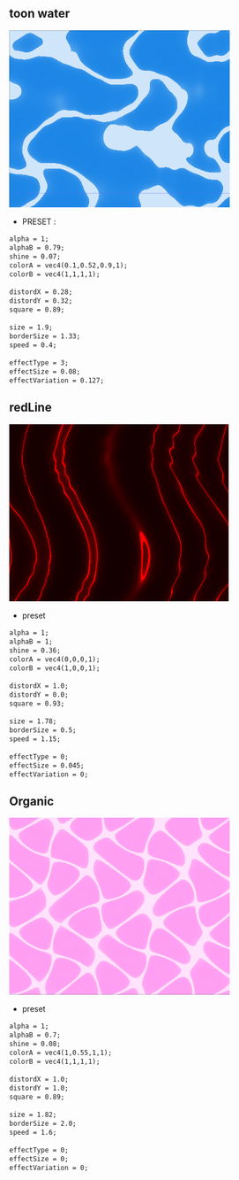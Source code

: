 ## toon water
![preview](https://github.com/jejegraille/Godot/blob/master/shader/amazingFluide/preview/toonWater.gif)
- PRESET : 
```
alpha = 1;
alphaB = 0.79;
shine = 0.07;
colorA = vec4(0.1,0.52,0.9,1);
colorB = vec4(1,1,1,1);

distordX = 0.28;
distordY = 0.32;
square = 0.89;

size = 1.9;
borderSize = 1.33;
speed = 0.4;

effectType = 3;
effectSize = 0.08;
effectVariation = 0.127;
```
## redLine
![preview](https://github.com/jejegraille/Godot/blob/master/shader/amazingFluide/preview/redLine.gif)
- preset
```
alpha = 1;
alphaB = 1;
shine = 0.36;
colorA = vec4(0,0,0,1);
colorB = vec4(1,0,0,1);

distordX = 1.0;
distordY = 0.0;
square = 0.93;

size = 1.78;
borderSize = 0.5;
speed = 1.15;

effectType = 0;
effectSize = 0.045;
effectVariation = 0;
```
## Organic
![preview](https://github.com/jejegraille/Godot/blob/master/shader/amazingFluide/preview/organic.gif)
- preset
```
alpha = 1;
alphaB = 0.7;
shine = 0.08;
colorA = vec4(1,0.55,1,1);
colorB = vec4(1,1,1,1);

distordX = 1.0;
distordY = 1.0;
square = 0.89;

size = 1.82;
borderSize = 2.0;
speed = 1.6;

effectType = 0;
effectSize = 0;
effectVariation = 0;
```
